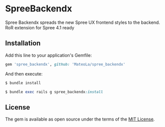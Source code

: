 # SpreeBackendx

Spree Backendx spreads the new Spree UX frontend styles to the backend.
RoR extension for Spree 4.1 ready

## Installation
Add this line to your application's Gemfile:

```ruby
gem 'spree_backendx', github: 'MateoLa/spree_backendx'

```

And then execute:
```bash
$ bundle install
```

```ruby
$ bundle exec rails g spree_backendx:install
```

## License
The gem is available as open source under the terms of the [MIT License](https://opensource.org/licenses/MIT).
